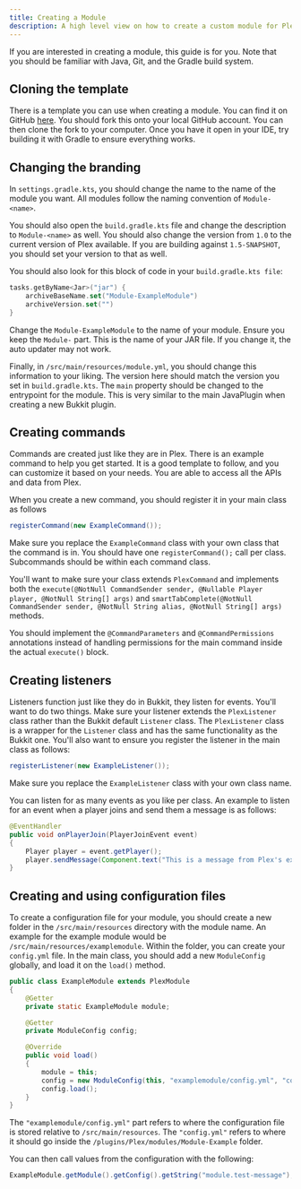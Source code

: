 ```yaml
---
title: Creating a Module
description: A high level view on how to create a custom module for Plex
---
```


If you are interested in creating a module, this guide is for you. Note that you should be familiar with Java, Git, and
the Gradle build system.

## Cloning the template

There is a template you can use when creating a module. You can find it on
GitHub [here](https://github.com/plexusorg/ExampleModule). You should fork this onto your local GitHub account. You can
then clone the fork to your computer. Once you have it open in your IDE, try building it with Gradle to ensure
everything works.

## Changing the branding

In `settings.gradle.kts`, you should change the name to the name of the module you want. All modules follow the naming
convention of `Module-<name>`.

You should also open the `build.gradle.kts` file and change the description to `Module-<name>` as well. You should also
change the version from `1.0` to the current version of Plex available. If you are building against `1.5-SNAPSHOT`, you
should set your version to that as well.

You should also look for this block of code in your `build.gradle.kts file`:

```kotlin title="build.gradle.kts"
tasks.getByName<Jar>("jar") {
    archiveBaseName.set("Module-ExampleModule")
    archiveVersion.set("")
}
```

Change the `Module-ExampleModule` to the name of your module. Ensure you keep the `Module-` part. This is the name of
your JAR file. If you change it, the auto updater may not work.

Finally, in `/src/main/resources/module.yml`, you should change this information to your liking. The version here should
match the version you set in `build.gradle.kts`. The `main` property should be changed to the entrypoint for the module.
This is very similar to the main JavaPlugin when creating a new Bukkit plugin.

## Creating commands

Commands are created just like they are in Plex. There is an example command to help you get started. It is a good
template to follow, and you can customize it based on your needs. You are able to access all the APIs and data from
Plex.

When you create a new command, you should register it in your main class as follows

```java title="/src/main/java/ExampleModule.java"
registerCommand(new ExampleCommand());
```

Make sure you replace the `ExampleCommand` class with your own class that the command is in. You should have one
`registerCommand();` call per class. Subcommands should be within each command class.

You'll want to make sure your class extends `PlexCommand` and implements both the
`execute(@NotNull CommandSender sender, @Nullable Player player, @NotNull String[] args)` and
`smartTabComplete(@NotNull CommandSender sender, @NotNull String alias, @NotNull String[] args)` methods.

You should implement the `@CommandParameters` and `@CommandPermissions` annotations instead of handling permissions for
the main command inside the actual `execute()` block.

## Creating listeners

Listeners function just like they do in Bukkit, they listen for events. You'll want to do two things. Make sure your
listener extends the `PlexListener` class rather than the Bukkit default `Listener` class. The `PlexListener` class is a
wrapper for the `Listener` class and has the same functionality as the Bukkit one. You'll also want to ensure you
register the listener in the main class as follows:

```java title="/src/main/java/ExampleModule.java"
registerListener(new ExampleListener());
```

Make sure you replace the `ExampleListener` class with your own class name.

You can listen for as many events as you like per class. An example to listen for an event when a player joins and send
them a message is as follows:

```java title="/src/main/java/ExampleModule.java"
@EventHandler
public void onPlayerJoin(PlayerJoinEvent event)
{
    Player player = event.getPlayer();
    player.sendMessage(Component.text("This is a message from Plex's example module!").color(NamedTextColor.GOLD));
}
```

## Creating and using configuration files

To create a configuration file for your module, you should create a new folder in the `/src/main/resources` directory
with the module name. An example for the example module would be `/src/main/resources/examplemodule`. Within the folder,
you can create your `config.yml` file. In the main class, you should add a new `ModuleConfig` globally, and load it on
the `load()` method.

```java title="/src/main/java/ExampleModule.java"
public class ExampleModule extends PlexModule
{
    @Getter
    private static ExampleModule module;

    @Getter
    private ModuleConfig config;

    @Override
    public void load()
    {
        module = this;
        config = new ModuleConfig(this, "examplemodule/config.yml", "config.yml");
        config.load();
    }
}
```

The `"examplemodule/config.yml"` part refers to where the configuration file is stored relative to `/src/main/resources`.
The `"config.yml"` refers to where it should go inside the `/plugins/Plex/modules/Module-Example` folder.

You can then call values from the configuration with the following:
```java
ExampleModule.getModule().getConfig().getString("module.test-message");
```